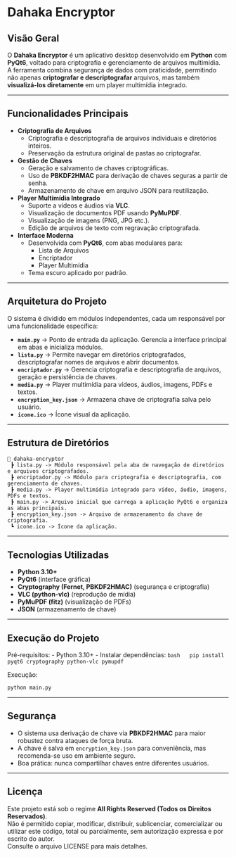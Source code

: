 # Dahaka Encryptor

## Visão Geral

O **Dahaka Encryptor** é um aplicativo desktop desenvolvido em
**Python** com **PyQt6**, voltado para criptografia e gerenciamento de
arquivos multimídia.\
A ferramenta combina segurança de dados com praticidade, permitindo não
apenas **criptografar e descriptografar** arquivos, mas também
**visualizá-los diretamente** em um player multimídia integrado.

------------------------------------------------------------------------

## Funcionalidades Principais

-   **Criptografia de Arquivos**
    -   Criptografia e descriptografia de arquivos individuais e
        diretórios inteiros.
    -   Preservação da estrutura original de pastas ao criptografar.
-   **Gestão de Chaves**
    -   Geração e salvamento de chaves criptográficas.
    -   Uso de **PBKDF2HMAC** para derivação de chaves seguras a partir
        de senha.
    -   Armazenamento de chave em arquivo JSON para reutilização.
-   **Player Multimídia Integrado**
    -   Suporte a vídeos e áudios via **VLC**.
    -   Visualização de documentos PDF usando **PyMuPDF**.
    -   Visualização de imagens (PNG, JPG etc.).
    -   Edição de arquivos de texto com regravação criptografada.
-   **Interface Moderna**
    -   Desenvolvida com **PyQt6**, com abas modulares para:
        -   Lista de Arquivos
        -   Encriptador
        -   Player Multimídia
    -   Tema escuro aplicado por padrão.

------------------------------------------------------------------------

## Arquitetura do Projeto

O sistema é dividido em módulos independentes, cada um responsável por
uma funcionalidade específica:

-   **`main.py`** → Ponto de entrada da aplicação. Gerencia a interface
    principal em abas e inicializa módulos.
-   **`lista.py`** → Permite navegar em diretórios criptografados,
    descriptografar nomes de arquivos e abrir documentos.
-   **`encriptador.py`** → Gerencia criptografia e descriptografia de
    arquivos, geração e persistência de chaves.
-   **`media.py`** → Player multimídia para vídeos, áudios, imagens,
    PDFs e textos.
-   **`encryption_key.json`** → Armazena chave de criptografia salva
    pelo usuário.
-   **`icone.ico`** → Ícone visual da aplicação.

------------------------------------------------------------------------

## Estrutura de Diretórios

    📂 dahaka-encryptor
     ┣ lista.py -> Módulo responsável pela aba de navegação de diretórios e arquivos criptografados.
     ┣ encriptador.py -> Módulo para criptografia e descriptografia, com gerenciamento de chaves.
     ┣ media.py -> Player multimídia integrado para vídeo, áudio, imagens, PDFs e textos.
     ┣ main.py -> Arquivo inicial que carrega a aplicação PyQt6 e organiza as abas principais.
     ┣ encryption_key.json -> Arquivo de armazenamento da chave de criptografia.
     ┗ icone.ico -> Ícone da aplicação.

------------------------------------------------------------------------

## Tecnologias Utilizadas

-   **Python 3.10+**
-   **PyQt6** (interface gráfica)
-   **Cryptography (Fernet, PBKDF2HMAC)** (segurança e criptografia)
-   **VLC (python-vlc)** (reprodução de mídia)
-   **PyMuPDF (fitz)** (visualização de PDFs)
-   **JSON** (armazenamento de chave)

------------------------------------------------------------------------

## Execução do Projeto

Pré-requisitos: - Python 3.10+ - Instalar dependências:
`bash   pip install pyqt6 cryptography python-vlc pymupdf`

Execução:

``` bash
python main.py
```

------------------------------------------------------------------------

## Segurança

-   O sistema usa derivação de chave via **PBKDF2HMAC** para maior
    robustez contra ataques de força bruta.
-   A chave é salva em `encryption_key.json` para conveniência, mas
    recomenda-se uso em ambiente seguro.
-   Boa prática: nunca compartilhar chaves entre diferentes usuários.

------------------------------------------------------------------------

## Licença

Este projeto está sob o regime **All Rights Reserved (Todos os Direitos
Reservados)**.\
Não é permitido copiar, modificar, distribuir, sublicenciar,
comercializar ou utilizar este código, total ou parcialmente, sem
autorização expressa e por escrito do autor.\
Consulte o arquivo LICENSE para mais detalhes.
